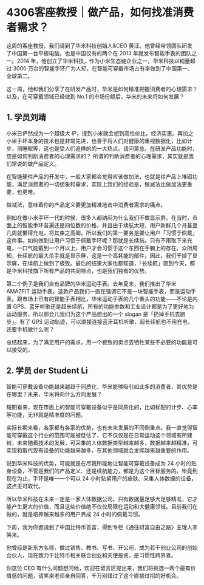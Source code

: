 # 4306客座教授｜做产品，如何找准消费者需求？

这周的客座教授，我们请到了华米科技创始人&CEO 黄汪。他曾经带领团队研发了中国第一台平板电脑，也是中国仅有的两个在 2013 年就发布智能手表的团队之一。2014 年，他创立了华米科技，作为小米生态链企业之一，华米科技以销量超过 3000 万台的智能手环广为人知，在智能可穿戴市场占有率做到了中国第一、全球第二。

这一周，他和我们分享了在研发产品时，华米是如何精准把握消费者的心理需求？以及，在可穿戴领域已经做到 No.1 的市场份额后，华米的未来将如何发展？

## 1. 学员刘靖

小米已俨然成为一个超级大 IP，提到小米就会想到高性价比，经济实惠。再加之小米手环本身的技术也是非常先进，也善于将人们对健康的重视数据化，比如计步，测睡眠等，这也是受人们追捧的的一大热点。请问黄总，在研发产品功能时，您是如何判断消费者的心理需求的？
所谓的判断消费者的心理需求，其实就是我们常说的做产品定义。

在智能硬件产品的开发中，一般大家都会觉得应该做加法，也就是往产品上堆砌功能，满足消费者的一切想象和需求，实际上我们的经验是，做减法比做加法更重要，也更难。

做减法，意味着你的产品定义要更加精准地击中消费者需求的痛点。

例如在做小米手环一代的时候，很多人都纳闷为什么我们不做显示屏。在当时，市面上的智能手环普遍还是四位数的价格，并且由于续航太短，用户新鲜几个月甚至几周就懒得充电，将其束之高阁。所以我们的第一要务是要让用户「习惯于佩戴」这件事。如何做到让用户习惯于佩戴手环呢？那就是长续航。只有不用取下来充电，一口气能戴到一个月以上，用户才会习惯于这个东西在手腕上的存在。众所周知，长续航的最大杀手就是显示屏，这是一个高耗能的部件，因此，我们干掉了显示屏，在续航上做到了极致。最后的结果大家也都知道，「长续航」直到今天，都是华米科技旗下所有产品的共同特点，也是我们独有的优势。

第二个例子是我们自有品牌的华米运动手表。去年夏末，我们推出了华米 AMAZFIT 运动手表。这款产品我们一直在强调它不是一块智能手表，而是运动手表。跟市场上已有的智能手表相比，华米运动手表的几个重头的功能——不论是内置 GPS、蓝牙听歌还是超长续航，所有的功能参数和工业设计都是为了更好地为运动服务，所以那会儿我们为这个产品想出的一个 slogan 是「扔掉手机去跑步」。有了 GPS 运动轨迹，可以直接连接蓝牙耳机听歌，超长续航也不用充电，还要手机做什么呢？

总结起来，为了满足用户的需求，用一个极致的卖点去牺牲某些不必要的功能是可以接受的。

## 2. 学员 der Student Li

智能可穿戴设备功能越来越趋于同质化，华米能够吸引如此多的消费者，其优势是在哪里？未来，华米将向什么方向发展？

短期看来，现在市面上的智能可穿戴设备似乎是同质化的，比如标配的计步、心率等功能，无非就是精准度的问题。

实际长期来看，各家都有各家的优势，也有未来发展的不同侧重点。我一直觉得智能可穿戴这个行业的范围可能被低估了，它不仅仅是在日常运动这个领域有所建树，未来随着技术的发展，可采集的人体数据类型越来越多，数据越来越精准，可实现和取代现有设备的功能越来越多，在其他领域就会发挥越来越重要的作用。

说到华米科技的优势，可能就是在尽我所能地让智能可穿戴设备成为 24 小时的贴身设备，不管是我们的产品定义、还是续航能力，都是为这个目标服务的。毕竟到现在为止，手环是唯一一个可以 24 小时贴紧用户的皮肤、采集人体数据的设备，这点无可取代。

所以华米科技在未来一定是一家人体数据公司。只有数据量足够大足够精准，它才能产生更大的价值，而且这些价值绝不仅仅局限在运动和大健康领域。目前我们在做的，就是培养越来越多的用户养成 24 小时的佩戴习惯。

下周，我为你邀请到了中国比特币首富，得到专栏《通往财富自由之路》主理人李笑来。

他曾经是新东方名师，做过销售、教书、写书、开公司，成为若干创业公司的创始合伙人，现在致力于比特币相关联合创业和天使投资，是习惯性跨界者。

你这位 CEO 有什么问题想问他，欢迎在留言区提出来，我们将挑选一两个最有价值感的问题，请笑来老师亲自回答，千万别错过了这个直接过招的好机会。

